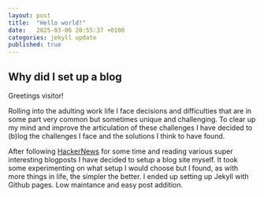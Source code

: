 ```yaml
---
layout: post
title:  "Hello world!"
date:   2025-03-06 20:55:37 +0100
categories: jekyll update
published: true
---
```

## Why did I set up a blog
Greetings visitor!

Rolling into the adulting work life I face decisions and difficulties that are in some part very common but sometimes unique and challenging. To clear up my mind and improve the articulation of these challenges I have decided to (b)log the challenges I face and the solutions I think to have found. 

After following [HackerNews](https://news.ycombinator.com/) for some time and reading various super interesting blogposts I have decided to setup a blog site myself. It took some experimenting on what setup I would choose but I found, as with more things in life, the simpler the better. I ended up setting up Jekyll with Github pages. Low maintance and easy post addition.

